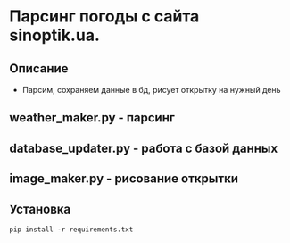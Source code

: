 # Парсинг погоды с сайта sinoptik.ua.

## Описание

* Парсим, сохраняем данные в бд, рисует открытку на нужный день

## weather_maker.py - парсинг

## database_updater.py - работа с базой данных

## image_maker.py - рисование открытки

## Установка

```
pip install -r requirements.txt

```

